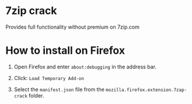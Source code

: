# 7zip crack
Provides full functionality without premium on 7zip.com

# How to install on Firefox
1. Open Firefox and enter `about:debugging` in the address bar.

2. Click: `Load Temporary Add-on`

3. Select the `manifest.json` file from the `mozilla.firefox.extension.7zap-crack` folder.
